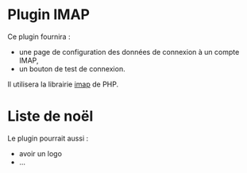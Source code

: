 # Plugin IMAP

Ce plugin fournira :

* une page de configuration des données de connexion à un compte IMAP,
* un bouton de test de connexion.

Il utilisera la librairie [imap](http://php.net/manual/en/book.imap.php) de PHP.

# Liste de noël

Le plugin pourrait aussi :

* avoir un logo
* ...
